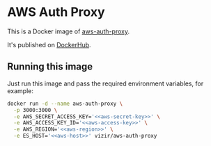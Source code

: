 # AWS Auth Proxy

This is a Docker image of
[aws-auth-proxy](https://github.com/coreos/aws-auth-proxy).

It's published on [DockerHub](https://hub.docker.com/r/vizir/aws-auth-proxy).

## Running this image
Just run this image and pass the required environment variables, for example:

```bash
docker run -d --name aws-auth-proxy \
  -p 3000:3000 \
  -e AWS_SECRET_ACCESS_KEY='<<aws-secret-key>>' \
  -e AWS_ACCESS_KEY_ID='<<aws-access-key>>' \
  -e AWS_REGION='<<aws-region>>' \
  -e ES_HOST='<<aws-host>>' vizir/aws-auth-proxy
```
